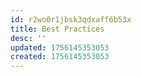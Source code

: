 ```yaml
---
id: r2wo0r1jbsk3qdxaff6b53x
title: Best Practices
desc: ''
updated: 1756145353053
created: 1756145353053
---
```

